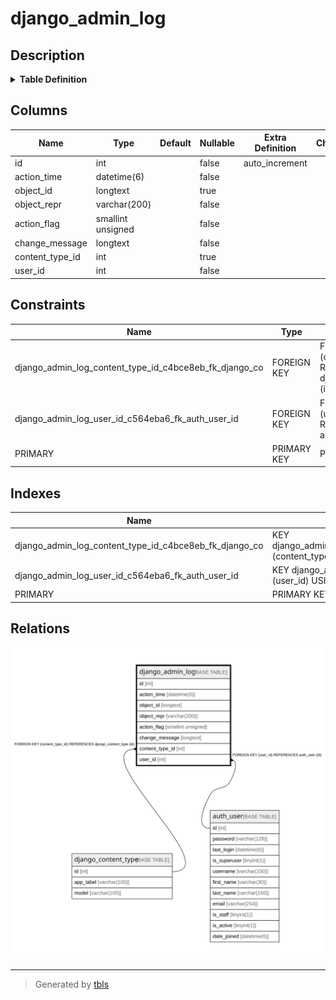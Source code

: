 # django_admin_log

## Description

<details>
<summary><strong>Table Definition</strong></summary>

```sql
CREATE TABLE `django_admin_log` (
  `id` int NOT NULL AUTO_INCREMENT,
  `action_time` datetime(6) NOT NULL,
  `object_id` longtext,
  `object_repr` varchar(200) NOT NULL,
  `action_flag` smallint unsigned NOT NULL,
  `change_message` longtext NOT NULL,
  `content_type_id` int DEFAULT NULL,
  `user_id` int NOT NULL,
  PRIMARY KEY (`id`),
  KEY `django_admin_log_content_type_id_c4bce8eb_fk_django_co` (`content_type_id`),
  KEY `django_admin_log_user_id_c564eba6_fk_auth_user_id` (`user_id`),
  CONSTRAINT `django_admin_log_content_type_id_c4bce8eb_fk_django_co` FOREIGN KEY (`content_type_id`) REFERENCES `django_content_type` (`id`),
  CONSTRAINT `django_admin_log_user_id_c564eba6_fk_auth_user_id` FOREIGN KEY (`user_id`) REFERENCES `auth_user` (`id`)
) ENGINE=InnoDB DEFAULT CHARSET=utf8mb4 COLLATE=utf8mb4_0900_ai_ci
```

</details>

## Columns

| Name | Type | Default | Nullable | Extra Definition | Children | Parents | Comment |
| ---- | ---- | ------- | -------- | ---------------- | -------- | ------- | ------- |
| id | int |  | false | auto_increment |  |  |  |
| action_time | datetime(6) |  | false |  |  |  |  |
| object_id | longtext |  | true |  |  |  |  |
| object_repr | varchar(200) |  | false |  |  |  |  |
| action_flag | smallint unsigned |  | false |  |  |  |  |
| change_message | longtext |  | false |  |  |  |  |
| content_type_id | int |  | true |  |  | [django_content_type](django_content_type.md) |  |
| user_id | int |  | false |  |  | [auth_user](auth_user.md) |  |

## Constraints

| Name | Type | Definition |
| ---- | ---- | ---------- |
| django_admin_log_content_type_id_c4bce8eb_fk_django_co | FOREIGN KEY | FOREIGN KEY (content_type_id) REFERENCES django_content_type (id) |
| django_admin_log_user_id_c564eba6_fk_auth_user_id | FOREIGN KEY | FOREIGN KEY (user_id) REFERENCES auth_user (id) |
| PRIMARY | PRIMARY KEY | PRIMARY KEY (id) |

## Indexes

| Name | Definition |
| ---- | ---------- |
| django_admin_log_content_type_id_c4bce8eb_fk_django_co | KEY django_admin_log_content_type_id_c4bce8eb_fk_django_co (content_type_id) USING BTREE |
| django_admin_log_user_id_c564eba6_fk_auth_user_id | KEY django_admin_log_user_id_c564eba6_fk_auth_user_id (user_id) USING BTREE |
| PRIMARY | PRIMARY KEY (id) USING BTREE |

## Relations

![er](django_admin_log.svg)

---

> Generated by [tbls](https://github.com/k1LoW/tbls)
